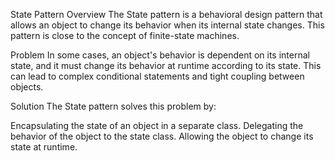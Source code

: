 State Pattern
Overview
The State pattern is a behavioral design pattern that allows an object to change its behavior when its internal state changes. This pattern is close to the concept of finite-state machines.

Problem
In some cases, an object's behavior is dependent on its internal state, and it must change its behavior at runtime according to its state. This can lead to complex conditional statements and tight coupling between objects.

Solution
The State pattern solves this problem by:

Encapsulating the state of an object in a separate class.
Delegating the behavior of the object to the state class.
Allowing the object to change its state at runtime.